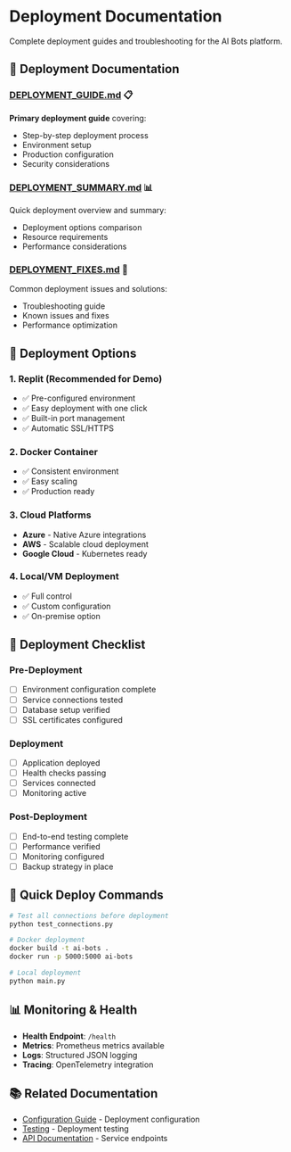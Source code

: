 # Deployment Documentation

Complete deployment guides and troubleshooting for the AI Bots platform.

## 🚀 Deployment Documentation

### [DEPLOYMENT_GUIDE.md](./DEPLOYMENT_GUIDE.md) 📋
**Primary deployment guide** covering:
- Step-by-step deployment process
- Environment setup
- Production configuration
- Security considerations

### [DEPLOYMENT_SUMMARY.md](./DEPLOYMENT_SUMMARY.md) 📊
Quick deployment overview and summary:
- Deployment options comparison
- Resource requirements
- Performance considerations

### [DEPLOYMENT_FIXES.md](./DEPLOYMENT_FIXES.md) 🔧
Common deployment issues and solutions:
- Troubleshooting guide
- Known issues and fixes
- Performance optimization

## 🎯 Deployment Options

### 1. **Replit (Recommended for Demo)**
- ✅ Pre-configured environment
- ✅ Easy deployment with one click
- ✅ Built-in port management
- ✅ Automatic SSL/HTTPS

### 2. **Docker Container**
- ✅ Consistent environment
- ✅ Easy scaling
- ✅ Production ready

### 3. **Cloud Platforms**
- **Azure** - Native Azure integrations
- **AWS** - Scalable cloud deployment  
- **Google Cloud** - Kubernetes ready

### 4. **Local/VM Deployment**
- ✅ Full control
- ✅ Custom configuration
- ✅ On-premise option

## 🔧 Deployment Checklist

### Pre-Deployment
- [ ] Environment configuration complete
- [ ] Service connections tested
- [ ] Database setup verified
- [ ] SSL certificates configured

### Deployment
- [ ] Application deployed
- [ ] Health checks passing
- [ ] Services connected
- [ ] Monitoring active

### Post-Deployment
- [ ] End-to-end testing complete
- [ ] Performance verified
- [ ] Monitoring configured
- [ ] Backup strategy in place

## 🚀 Quick Deploy Commands

```bash
# Test all connections before deployment
python test_connections.py

# Docker deployment
docker build -t ai-bots .
docker run -p 5000:5000 ai-bots

# Local deployment
python main.py
```

## 📊 Monitoring & Health

- **Health Endpoint**: `/health`
- **Metrics**: Prometheus metrics available
- **Logs**: Structured JSON logging
- **Tracing**: OpenTelemetry integration

## 📚 Related Documentation
- [Configuration Guide](../setup/CONFIGURATION_GUIDE.md) - Deployment configuration
- [Testing](../testing/) - Deployment testing
- [API Documentation](../api/) - Service endpoints